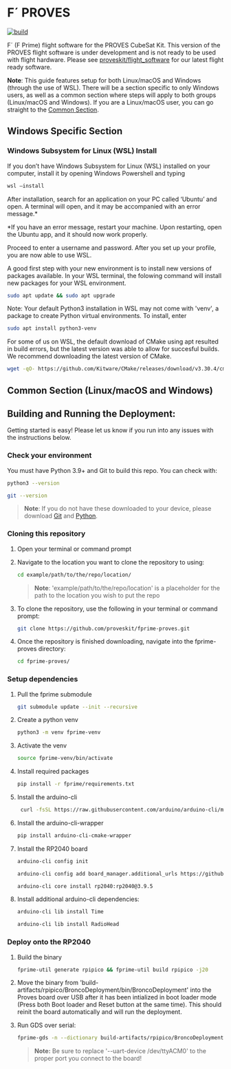 # F´ PROVES
[![build](https://github.com/proveskit/fprime-proves/actions/workflows/build.yaml/badge.svg)](https://github.com/proveskit/fprime-proves/actions/workflows/build.yaml)

F´ (F Prime) flight software for the PROVES CubeSat Kit. This version of the PROVES flight software is under development and is not ready to be used with flight hardware. Please see [proveskit/flight_software](https://github.com/proveskit/flight_software/) for our latest flight ready software.

**Note**: This guide features setup for both Linux/macOS and Windows (through the use of WSL). There will be a section specific to only Windows users, as well as a common section where steps will apply to both groups (Linux/macOS and Windows). If you are a Linux/macOS user, you can go straight to the [Common Section](#common-section-linuxmacos-and-windows).

## Windows Specific Section
### Windows Subsystem for Linux (WSL) Install
If you don’t have Windows Subsystem for Linux (WSL) installed on your computer, install it by opening Windows Powershell and typing 
```sh
wsl –install
```

After installation, search for an application on your PC called ‘Ubuntu’ and open. A terminal will open, and it may be accompanied with an error message.*

*If you have an error message, restart your machine. Upon restarting, open the Ubuntu app, and it should now work properly.

Proceed to enter a username and password. After you set up your profile, you are now able to use WSL.

A good first step with your new environment is to install new versions of packages available. In your WSL terminal, the folowing command will install new packages for your WSL environment. 
```sh
sudo apt update && sudo apt upgrade
```

Note: Your default Python3 installation in WSL may not come with 'venv', a package to create Python virtual environments. To install, enter 
```sh
sudo apt install python3-venv
```

For some of us on WSL, the default download of CMake using apt resulted in build errors, but the latest version was able to allow for succesful builds. We recommend downloading the latest version of CMake.
   ```sh
   wget -qO- https://github.com/Kitware/CMake/releases/download/v3.30.4/cmake-3.30.4-linux-x86_64.tar.gz | tar xzv && sudo mv cmake-3.30.4-linux-x86_64/bin/* /usr/local/bin && rm -r cmake-3.30.4-linux-x86_64
   ```
## Common Section (Linux/macOS and Windows)
## Building and Running the Deployment:

Getting started is easy! Please let us know if you run into any issues with the instructions below.

### Check your environment
You must have Python 3.9+ and Git to build this repo. You can check with:
```sh
python3 --version
```
```sh
git --version
```
> **Note**: If you do not have these downloaded to your device, please download [Git](https://git-scm.com/downloads) and [Python](https://www.python.org/downloads/).

### Cloning this repository
1. Open your terminal or command prompt
   
3. Navigate to the location you want to clone the repository to using:
   ```sh
   cd example/path/to/the/repo/location/
   ```
   > **Note**: 'example/path/to/the/repo/location' is a placeholder for the path to the location you wish to put the repo
   
4. To clone the repository, use the following in your terminal or command prompt:
   ```sh
   git clone https://github.com/proveskit/fprime-proves.git
   ```
5. Once the repository is finished downloading, navigate into the fprime-proves directory:
   ```sh
   cd fprime-proves/
   ```

### Setup dependencies


1. Pull the fprime submodule 
    ```sh
    git submodule update --init --recursive
    ```
1. Create a python venv 
   ```sh
   python3 -m venv fprime-venv
   ```
1. Activate the venv 
    ```sh
    source fprime-venv/bin/activate
    ```
1. Install required packages 
   ```sh
   pip install -r fprime/requirements.txt
   ```
2. Install the arduino-cli
   ```sh
    curl -fsSL https://raw.githubusercontent.com/arduino/arduino-cli/master/install.sh | BINDIR=$VIRTUAL_ENV/bin sh
    ```
1. 
   Install the arduino-cli-wrapper 
   ```sh
   pip install arduino-cli-cmake-wrapper
   ```
2. Install the RP2040 board
    ```sh
    arduino-cli config init
    ```
    ```sh
    arduino-cli config add board_manager.additional_urls https://github.com/earlephilhower/arduino-pico/releases/download/global/package_rp2040_index.json
    ```
    ```sh
    arduino-cli core install rp2040:rp2040@3.9.5
    ```
3. Install additional arduino-cli dependencies:
    ```sh
    arduino-cli lib install Time
    ```
    ```sh
    arduino-cli lib install RadioHead
    ```

### Deploy onto the RP2040
1. Build the binary
   ```sh
   fprime-util generate rpipico && fprime-util build rpipico -j20
   ```
2. Move the binary from 'build-artifacts/rpipico/BroncoDeployment/bin/BroncoDeployment' into the Proves board over USB after it has been intialized in boot loader mode (Press both Boot loader and Reset button at the same time). This should reinit the board automatically and will run the deployment.

3. Run GDS over serial:
   ```sh
   fprime-gds -n --dictionary build-artifacts/rpipico/BroncoDeployment/dict/BroncoDeploymentTopologyAppDictionary.xml --comm-adapter uart --uart-baud 115200 --uart-device /dev/ttyACM0 --output-unframed-data -
   ```
    > **Note:** Be sure to replace '--uart-device /dev/ttyACM0' to the proper port you connect to the board!




